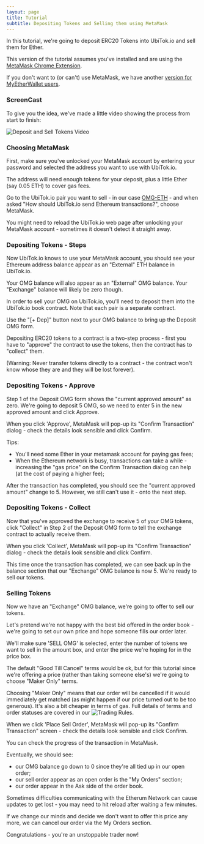 ```yaml
---
layout: page
title: Tutorial
subtitle: Depositing Tokens and Selling them using MetaMask
---
```


In this tutorial, we're going to deposit ERC20 Tokens into UbiTok.io and sell them for Ether.

This version of the tutorial assumes you've installed and are using the [MetaMask Chrome Extension](https://metamask.io/).

If you don't want to (or can't) use MetaMask, we have another [version for MyEtherWallet users](../depositing-tokens-and-selling-using-myetherwallet).

### ScreenCast

To give you the idea, we've made a little video showing the process from start to finish:

![Deposit and Sell Tokens Video](../deposit-and-sell-tokens-with-metamask.gif)

### Choosing MetaMask

First, make sure you've unlocked your MetaMask account by entering your password and selected the address you want to use with UbiTok.io.

The address will need enough tokens for your deposit, plus a little Ether (say 0.05 ETH) to cover gas fees.

Go to the UbiTok.io pair you want to sell - in our case [OMG-ETH](http://ubitok.io/exchange/?pairId=OMG-ETH) - and when asked "How should UbiTok.io send Ethereum transactions?", choose MetaMask.

You might need to reload the UbiTok.io web page after unlocking your MetaMask account - sometimes it doesn't detect it straight away.

### Depositing Tokens - Steps

Now UbiTok.io knows to use your MetaMask account, you should see your Ethereum address balance appear as an "External" ETH balance in UbiTok.io.

Your OMG balance will also appear as an "External" OMG balance. Your "Exchange" balance will likely be zero though.

In order to sell your OMG on UbiTok.io, you'll need to deposit them into the UbiTok.io book contract. Note that each pair is a separate contract.

Use the "[+ Dep]" button next to your OMG balance to bring up the Deposit OMG form.

Depositing ERC20 tokens to a contract is a two-step process - first you have to "approve" the contract to use the tokens, then the contract has to "collect" them.

(Warning: Never transfer tokens directly to a contract - the contract won't know whose they are and they will be lost forever).

### Depositing Tokens - Approve

Step 1 of the Deposit OMG form shows the "current approved amount" as zero. We're going to deposit 5 OMG, so we need to enter 5 in the new approved amount and click Approve.

When you click 'Approve', MetaMask will pop-up its "Confirm Transaction" dialog - check the details look sensible and click Confirm.

Tips:
 - You'll need some Ether in your metamask account for paying gas fees;
 - When the Ethereum network is busy, transactions can take a while - increasing the "gas price" on the Confirm Transaction dialog can help (at the cost of paying a higher fee);

After the transaction has completed, you should see the "current approved amount" change to 5. However, we still can't use it - onto the next step.

### Depositing Tokens - Collect

Now that you've approved the exchange to receive 5 of your OMG tokens, click "Collect" in Step 2 of the Deposit OMG form to tell the exchange contract to actually receive them.

When you click 'Collect', MetaMask will pop-up its "Confirm Transaction" dialog - check the details look sensible and click Confirm.

This time once the transaction has completed, we can see back up in the balance section that our "Exchange" OMG balance is now 5. We're ready to sell our tokens.

### Selling Tokens

Now we have an "Exchange" OMG balance, we're going to offer to sell our tokens.

Let's pretend we're not happy with the best bid offered in the order book - we're going to set our own price and hope someone fills our order later.

We'll make sure 'SELL OMG' is selected, enter the number of tokens we want to sell in the amount box, and enter the price we're hoping for in the price box.

The default "Good Till Cancel" terms would be ok, but for this tutorial since we're offering a price (rather than taking someone else's) we're going to choose "Maker Only" terms.

Choosing "Maker Only" means that our order will be cancelled if it would immediately get matched (as might happen if our price turned out to be too generous). It's also a bit cheaper in terms of gas. Full details of terms and order statuses are covered in our ![Trading Rules](../../trading-rules).

When we click 'Place Sell Order', MetaMask will pop-up its "Confirm Transaction" screen - check the details look sensible and click Confirm.

You can check the progress of the transaction in MetaMask.

Eventually, we should see:
 - our OMG balance go down to 0 since they're all tied up in our open order;
 - our sell order appear as an open order is the "My Orders" section;
 - our order appear in the Ask side of the order book.

Sometimes difficulties communicating with the Etherum Network can cause updates to get lost - you may need to hit reload after waiting a few minutes.

If we change our minds and decide we don't want to offer this price any more, we can cancel our order via the My Orders section.

Congratulations - you're an unstoppable trader now!
